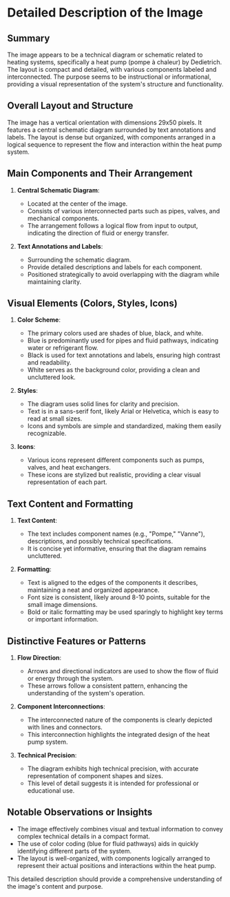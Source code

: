 # Detailed Description of the Image

## Summary
The image appears to be a technical diagram or schematic related to heating systems, specifically a heat pump (pompe à chaleur) by Dedietrich. The layout is compact and detailed, with various components labeled and interconnected. The purpose seems to be instructional or informational, providing a visual representation of the system's structure and functionality.

## Overall Layout and Structure
The image has a vertical orientation with dimensions 29x50 pixels. It features a central schematic diagram surrounded by text annotations and labels. The layout is dense but organized, with components arranged in a logical sequence to represent the flow and interaction within the heat pump system.

## Main Components and Their Arrangement

1. **Central Schematic Diagram**:
   - Located at the center of the image.
   - Consists of various interconnected parts such as pipes, valves, and mechanical components.
   - The arrangement follows a logical flow from input to output, indicating the direction of fluid or energy transfer.

2. **Text Annotations and Labels**:
   - Surrounding the schematic diagram.
   - Provide detailed descriptions and labels for each component.
   - Positioned strategically to avoid overlapping with the diagram while maintaining clarity.

## Visual Elements (Colors, Styles, Icons)

1. **Color Scheme**:
   - The primary colors used are shades of blue, black, and white.
   - Blue is predominantly used for pipes and fluid pathways, indicating water or refrigerant flow.
   - Black is used for text annotations and labels, ensuring high contrast and readability.
   - White serves as the background color, providing a clean and uncluttered look.

2. **Styles**:
   - The diagram uses solid lines for clarity and precision.
   - Text is in a sans-serif font, likely Arial or Helvetica, which is easy to read at small sizes.
   - Icons and symbols are simple and standardized, making them easily recognizable.

3. **Icons**:
   - Various icons represent different components such as pumps, valves, and heat exchangers.
   - These icons are stylized but realistic, providing a clear visual representation of each part.

## Text Content and Formatting

1. **Text Content**:
   - The text includes component names (e.g., "Pompe," "Vanne"), descriptions, and possibly technical specifications.
   - It is concise yet informative, ensuring that the diagram remains uncluttered.

2. **Formatting**:
   - Text is aligned to the edges of the components it describes, maintaining a neat and organized appearance.
   - Font size is consistent, likely around 8-10 points, suitable for the small image dimensions.
   - Bold or italic formatting may be used sparingly to highlight key terms or important information.

## Distinctive Features or Patterns

1. **Flow Direction**:
   - Arrows and directional indicators are used to show the flow of fluid or energy through the system.
   - These arrows follow a consistent pattern, enhancing the understanding of the system's operation.

2. **Component Interconnections**:
   - The interconnected nature of the components is clearly depicted with lines and connectors.
   - This interconnection highlights the integrated design of the heat pump system.

3. **Technical Precision**:
   - The diagram exhibits high technical precision, with accurate representation of component shapes and sizes.
   - This level of detail suggests it is intended for professional or educational use.

## Notable Observations or Insights

- The image effectively combines visual and textual information to convey complex technical details in a compact format.
- The use of color coding (blue for fluid pathways) aids in quickly identifying different parts of the system.
- The layout is well-organized, with components logically arranged to represent their actual positions and interactions within the heat pump.

This detailed description should provide a comprehensive understanding of the image's content and purpose.
